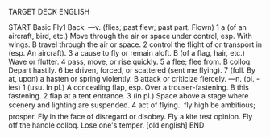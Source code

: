 TARGET DECK
ENGLISH

START
Basic
Fly1
Back: —v. (flies; past flew; past part. Flown) 1 a (of an aircraft, bird, etc.) Move through the air or space under control, esp. With wings. B travel through the air or space. 2 control the flight of or transport in (esp. An aircraft). 3 a cause to fly or remain aloft. B (of a flag, hair, etc.) Wave or flutter. 4 pass, move, or rise quickly. 5 a flee; flee from. B colloq. Depart hastily. 6 be driven, forced, or scattered (sent me flying). 7 (foll. By at, upon) a hasten or spring violently. B attack or criticize fiercely. —n. (pl. -ies) 1 (usu. In pl.) A concealing flap, esp. Over a trouser-fastening. B this fastening. 2 flap at a tent entrance. 3 (in pl.) Space above a stage where scenery and lighting are suspended. 4 act of flying.  fly high be ambitious; prosper. Fly in the face of disregard or disobey. Fly a kite test opinion. Fly off the handle colloq. Lose one's temper. [old english]
END
